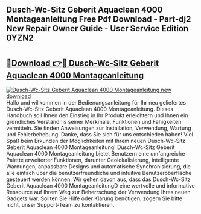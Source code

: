 ## Dusch-Wc-Sitz Geberit Aquaclean 4000 Montageanleitung Free Pdf Download - Part-dj2 New Repair Owner Guide - User Service Edition 0YZN2

# <h2><a href="http://df7hux.blite.top/?on=Dusch-Wc-Sitz+Geberit+Aquaclean+4000+Montageanleitung">🔗Download 👉🔴 Dusch-Wc-Sitz Geberit Aquaclean 4000 Montageanleitung</a></h2>

[![Dusch-Wc-Sitz Geberit Aquaclean 4000 Montageanleitung new download](https://i.imgur.com/lujVjoI.png)](http://df7hux.blite.top/?on=Dusch-Wc-Sitz+Geberit+Aquaclean+4000+Montageanleitung)
Hallo und willkommen in der Bedienungsanleitung für Ihr neu geliefertes Dusch-Wc-Sitz Geberit Aquaclean 4000 Montageanleitung. Dieses Handbuch soll Ihnen den Einstieg in Ihr Produkt erleichtern und Ihnen ein gründliches Verständnis seiner Merkmale, Funktionen und Fähigkeiten vermitteln. Sie finden Anweisungen zur Installation, Verwendung, Wartung und Fehlerbehebung. Danke, dass Sie sich für uns entschieden haben! Viel Spaß beim Erkunden der Möglichkeiten mit Ihrem neuen Dusch-Wc-Sitz Geberit Aquaclean 4000 Montageanleitung! Dusch-Wc-Sitz Geberit Aquaclean 4000 Montageanleitung bietet Benutzern eine umfangreiche Palette erweiterter Funktionen, darunter Geolokalisierung, intelligente Warnungen, anpassbare Designs und automatische Synchronisierung, die alle einfach über die benutzerfreundliche und intuitive Benutzeroberfläche gesteuert werden können. Wir gehen davon aus, dass das Dusch-Wc-Sitz Geberit Aquaclean 4000 MontageanleitungD eine wertvolle und informative Ressource auf Ihrem Weg zur Beherrschung der Verwendung Ihres neuen Gadgets war. Sollten Sie Hilfe oder Klärung benötigen, zögern Sie bitte nicht, unser Support-Team zu kontaktieren.

